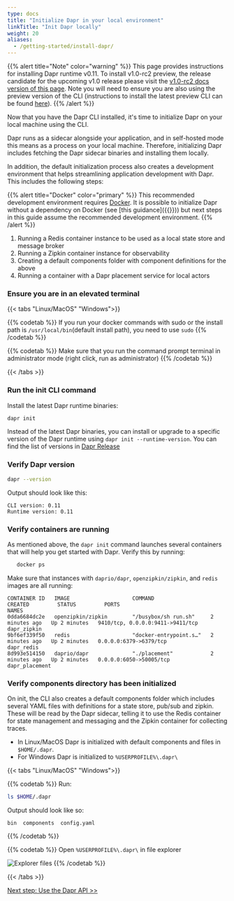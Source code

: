 ```yaml
---
type: docs
title: "Initialize Dapr in your local environment"
linkTitle: "Init Dapr locally"
weight: 20
aliases:
  - /getting-started/install-dapr/
---
```


{{% alert title="Note" color="warning" %}}
This page provides instructions for installing Dapr runtime v0.11. To install v1.0-rc2 preview, the release candidate for the upcoming v1.0 release please visit the [v1.0-rc2 docs version of this page](https://v1-rc1.docs.dapr.io/getting-started/install-dapr-selfhost/). Note you will need to ensure you are also using the preview version of the CLI (instructions to install the latest preview CLI can be found [here](https://v1-rc2.docs.dapr.io/getting-started/install-dapr-cli/)).
{{% /alert %}}

Now that you have the Dapr CLI installed, it's time to initialize Dapr on your local machine using the CLI. 

Dapr runs as a sidecar alongside your application, and in self-hosted mode this means as a process on your local machine. Therefore, initializing Dapr includes fetching the Dapr sidecar binaries and installing them locally.

In addition, the default initialization process also creates a development environment that helps streamlining application development with Dapr. This includes the following steps:

{{% alert title="Docker" color="primary" %}}
This recommended development environment requires [Docker](https://docs.docker.com/install/). It is possible to initialize Dapr without a dependency on Docker (see [this guidance]({{<ref self-hosted-no-docker.md>}})) but next steps in this guide assume the recommended development environment.
{{% /alert %}}

1. Running a Redis container instance to be used as a local state store and message broker
1. Running a Zipkin container instance for observability
1. Creating a default components folder with component definitions for the above
1. Running a container with a Dapr placement service for local actors

### Ensure you are in an elevated terminal

   {{< tabs "Linux/MacOS" "Windows">}}

   {{% codetab %}}
   If you run your docker commands with sudo or the install path is `/usr/local/bin`(default install path), you need to use `sudo`
   {{% /codetab %}}
   
   {{% codetab %}}
   Make sure that you run the command prompt terminal in administrator mode (right click, run as administrator)
   {{% /codetab %}}
   
   {{< /tabs >}}

### Run the init CLI command

Install the latest Dapr runtime binaries:

```bash
dapr init
```

Instead of the latest Dapr binaries, you can install or upgrade to a specific version of the Dapr runtime using `dapr init --runtime-version`. You can find the list of versions in [Dapr Release](https://github.com/dapr/dapr/releases)


### Verify Dapr version

```bash
dapr --version
```

Output should look like this:
```
CLI version: 0.11
Runtime version: 0.11
```

### Verify containers are running

As mentioned above, the `dapr init` command launches several containers that will help you get started with Dapr. Verify this by running:

```bash
   docker ps
```

Make sure that instances with `daprio/dapr`, `openzipkin/zipkin`, and `redis` images are all running:

```
CONTAINER ID   IMAGE                    COMMAND                  CREATED         STATUS         PORTS                              NAMES
0dda6684dc2e   openzipkin/zipkin        "/busybox/sh run.sh"     2 minutes ago   Up 2 minutes   9410/tcp, 0.0.0.0:9411->9411/tcp   dapr_zipkin
9bf6ef339f50   redis                    "docker-entrypoint.s…"   2 minutes ago   Up 2 minutes   0.0.0.0:6379->6379/tcp             dapr_redis
8d993e514150   daprio/dapr              "./placement"            2 minutes ago   Up 2 minutes   0.0.0.0:6050->50005/tcp            dapr_placement
```

### Verify components directory has been initialized

On init, the CLI also creates a default components folder which includes several YAML files with definitions for a state store, pub/sub and zipkin. These will be read by the Dapr sidecar, telling it to use the Redis container for state management and messaging and the Zipkin container for collecting traces.

- In Linux/MacOS Dapr is initialized with default components and files in `$HOME/.dapr`.
- For Windows Dapr is initialized to `%USERPROFILE%\.dapr\`


{{< tabs "Linux/MacOS" "Windows">}}

{{% codetab %}}
Run:
```bash
ls $HOME/.dapr
```
Output should look like so:

```
bin  components  config.yaml
```
{{% /codetab %}}

{{% codetab %}}
Open `%USERPROFILE%\.dapr\` in file explorer
   
![Explorer files](/images/install-dapr-selfhost-windows.png)
{{% /codetab %}}

{{< /tabs >}}

<a class="btn btn-primary" href="{{< ref get-started-api.md >}}" role="button">Next step: Use the Dapr API >></a>


